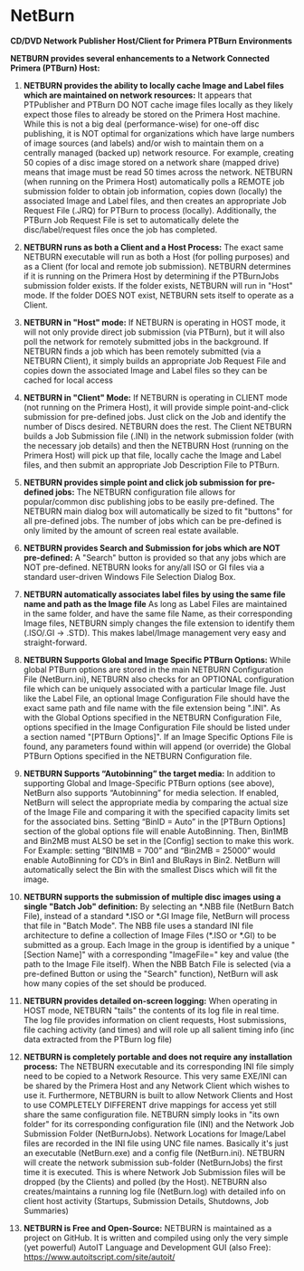 # NetBurn

**CD/DVD Network Publisher Host/Client for Primera PTBurn Environments**

**NETBURN provides several enhancements to a Network Connected Primera
(PTBurn) Host:**

1.  **NETBURN provides the ability to locally cache Image and Label files
    which are maintained on network resources:** It appears that
    PTPublisher and PTBurn DO NOT cache image files locally as they
    likely expect those files to already be stored on the Primera Host
    machine. While this is not a big deal (performance-wise) for one-off
    disc publishing, it is NOT optimal for organizations which have
    large numbers of image sources (and labels) and/or wish to maintain
    them on a centrally managed (backed up) network resource. For
    example, creating 50 copies of a disc image stored on a network
    share (mapped drive) means that image must be read 50 times across
    the network. NETBURN (when running on the Primera Host)
    automatically polls a REMOTE job submission folder to obtain job
    information, copies down (locally) the associated Image and Label
    files, and then creates an appropriate Job Request File (.JRQ) for
    PTBurn to process (locally). Additionally, the PTBurn Job Request
    File is set to automatically delete the disc/label/request files
    once the job has completed.

2.  **NETBURN runs as both a Client and a Host Process:** The exact
    same NETBURN executable will run as both a Host (for polling
    purposes) and as a Client (for local and remote job submission).
    NETBURN determines if it is running on the Primera Host by
    determining if the PTBurnJobs submission folder exists. If the
    folder exists, NETBURN will run in "Host" mode. If the folder DOES
    NOT exist, NETBURN sets itself to operate as a Client.

3. **NETBURN in "Host" mode:** If NETBURN is operating in HOST mode,
    it will not only provide direct job submission (via PTBurn), but it
    will also poll the network for remotely submitted jobs in the
    background. If NETBURN finds a job which has been remotely submitted
    (via a NETBURN Client), it simply builds an appropriate Job Request
    File and copies down the associated Image and Label files so they
    can be cached for local access

4.  **NETBURN in "Client" Mode:** If NETBURN is operating in CLIENT
    mode (not running on the Primera Host), it will provide simple
    point-and-click submission for pre-defined jobs. Just click on the
    Job and identify the number of Discs desired. NETBURN does the rest.
    The Client NETBURN builds a Job Submission file (.INI) in the
    network submission folder (with the necessary job details) and then
    the NETBURN Host (running on the Primera Host) will pick up that
    file, locally cache the Image and Label files, and then submit an
    appropriate Job Description File to PTBurn.

5.  **NETBURN provides simple point and click job submission for
    pre-defined jobs:** The NETBURN configuration file allows for
    popular/common disc publishing jobs to be easily pre-defined. The
    NETBURN main dialog box will automatically be sized to fit "buttons"
    for all pre-defined jobs. The number of jobs which can be
    pre-defined is only limited by the amount of screen real estate
    available.

6.  **NETBURN provides Search and Submission for jobs which are NOT
    pre-defined:** A "Search" button is provided so that any jobs
    which are NOT pre-defined. NETBURN looks for any/all ISO or GI files
    via a standard user-driven Windows File Selection Dialog Box.

7.  **NETBURN automatically associates label files by using the same file
    name and path as the Image file** As long as Label Files are
    maintained in the same folder, and have the same file Name, as their
    corresponding Image files, NETBURN simply changes the file extension
    to identify them (.ISO/.GI -\> .STD). This makes label/Image
    management very easy and straight-forward.

8.  **NETBURN Supports Global and Image Specific PTBurn Options:**
    While global PTBurn options are stored in the main NETBURN
    Configuration File (NetBurn.ini), NETBURN also checks for an
    OPTIONAL configuration file which can be uniquely associated with a
    particular Image file. Just like the Label File, an optional Image
    Configuration File should have the exact same path and file name
    with the file extension being ".INI". As with the Global Options
    specified in the NETBURN Configuration File, options specified in
    the Image Configuration File should be listed under a section named
    "\[PTBurn Options\]". If an Image Specific Options File is found,
    any parameters found within will append (or override) the Global
    PTBurn Options specified in the NETBURN Configuration file.

9.  **NETBURN Supports “Autobinning” the target media:**  In addition 
    to supporting Global and Image-Specific PTBurn options (see above), 
    NetBurn also supports “Autobinning” for media selection.  If enabled, 
    NetBurn will select the appropriate media by comparing the actual 
    size of the Image File and comparing it with the specified capacity 
    limits set for the associated bins.  Setting “BinID = Auto” in the 
    [PTBurn Options] section of the global options file will enable 
    AutoBinning.  Then, Bin1MB and Bin2MB must ALSO be set in the [Config] 
    section to make this work.  For Example: setting “BIN1MB = 700” and 
    “Bin2MB = 25000” would enable AutoBinning for CD’s in Bin1 and 
    BluRays in Bin2.  NetBurn will automatically select the Bin with 
    the smallest Discs which will fit the image.

10. **NETBURN supports the submission of multiple disc images using a
    single "Batch Job" definition:** By selecting an \*.NBB file
    (NetBurn Batch File), instead of a standard \*.ISO or \*.GI Image
    file, NetBurn will process that file in "Batch Mode". The NBB file
    uses a standard INI file architecture to define a collection of
    Image Files (\*.ISO or \*.GI) to be submitted as a group. Each Image
    in the group is identified by a unique "\[Section Name\]" with a
    corresponding "ImageFile=" key and value (the path to the Image File
    itself). When the NBB Batch File is selected (via a pre-defined
    Button or using the "Search" function), NetBurn will ask how many
    copies of the set should be produced.
    
11. **NETBURN provides detailed on-screen logging:** When operating
    in HOST mode, NETBURN "tails" the contents of its log file in
    real time.  The log file provides information on client requests,
    Host submissions, file caching activity (and times) and will
    role up all salient timing info (inc data extracted from the
    PTBurn log file)

12. **NETBURN is completely portable and does not require any
    installation process:** The NETBURN executable and its
    corresponding INI file simply need to be copied to a Network
    Resource. This very same EXE/INI can be shared by the Primera Host
    and any Network Client which wishes to use it. Furthermore, NETBURN
    is built to allow Network Clients and Host to use COMPLETELY
    DIFFERENT drive mappings for access yet still share the same
    configuration file. NETBURN simply looks in "its own folder" for its
    corresponding configuration file (INI) and the Network Job
    Submission Folder (NetBurnJobs). Network Locations for Image/Label
    files are recorded in the INI file using UNC file names. Basically
    it's just an executable (NetBurn.exe) and a config file
    (NetBurn.ini). NETBURN will create the network submission sub-folder
    (NetBurnJobs) the first time it is executed. This is where Network
    Job Submission files will be dropped (by the Clients) and polled (by
    the Host). NETBURN also creates/maintains a running log file
    (NetBurn.log) with detailed info on client host activity (Startups,
    Submission Details, Shutdowns, Job Summaries)

13. **NETBURN is Free and Open-Source:** NETBURN is maintained as a
    project on GitHub. It is written and compiled using only the very
    simple (yet powerful) AutoIT Language and Development GUI (also
    Free): https://www.autoitscript.com/site/autoit/
